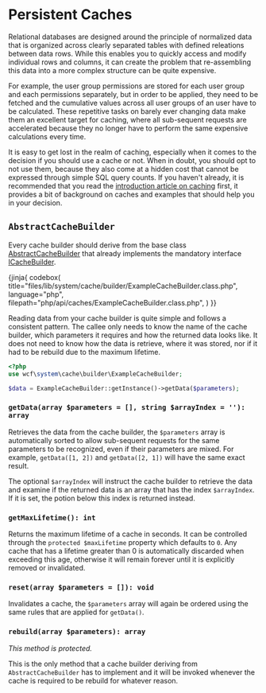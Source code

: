 # Persistent Caches

Relational databases are designed around the principle of normalized data that
is organized across clearly separated tables with defined releations between
data rows. While this enables you to quickly access and modify individual rows
and columns, it can create the problem that re-assembling this data into a more
complex structure can be quite expensive.

For example, the user group permissions are stored for each user group and each
permissions separately, but in order to be applied, they need to be fetched and
the cumulative values across all user groups of an user have to be calculated.
These repetitive tasks on barely ever changing data make them an excellent
target for caching, where all sub-sequent requests are accelerated because they
no longer have to perform the same expensive calculations every time.

It is easy to get lost in the realm of caching, especially when it comes to the
decision if you should use a cache or not. When in doubt, you should opt to not
use them, because they also come at a hidden cost that cannot be expressed through
simple SQL query counts. If you haven't already, it is recommended that you read
the [introduction article on caching](caches.md) first, it provides a bit
of background on caches and examples that should help you in your decision.

## `AbstractCacheBuilder`

Every cache builder should derive from the base class [AbstractCacheBuilder](https://github.com/WoltLab/WCF/blob/master/wcfsetup/install/files/lib/system/cache/builder/AbstractCacheBuilder.class.php)
that already implements the mandatory interface [ICacheBuilder](https://github.com/WoltLab/WCF/blob/master/wcfsetup/install/files/lib/system/cache/builder/ICacheBuilder.class.php).


{jinja{ codebox(
    title="files/lib/system/cache/builder/ExampleCacheBuilder.class.php",
    language="php",
    filepath="php/api/caches/ExampleCacheBuilder.class.php",
) }}

Reading data from your cache builder is quite simple and follows a consistent
pattern. The callee only needs to know the name of the cache builder, which
parameters it requires and how the returned data looks like. It does not need
to know how the data is retrieve, where it was stored, nor if it had to be
rebuild due to the maximum lifetime.

```php
<?php
use wcf\system\cache\builder\ExampleCacheBuilder;

$data = ExampleCacheBuilder::getInstance()->getData($parameters);
```

### `getData(array $parameters = [], string $arrayIndex = ''): array`

Retrieves the data from the cache builder, the `$parameters` array is automatically
sorted to allow sub-sequent requests for the same parameters to be recognized,
even if their parameters are mixed. For example, `getData([1, 2])` and `getData([2, 1])`
will have the same exact result.

The optional `$arrayIndex` will instruct the cache builder to retrieve the data
and examine if the returned data is an array that has the index `$arrayIndex`.
If it is set, the potion below this index is returned instead.

### `getMaxLifetime(): int`

Returns the maximum lifetime of a cache in seconds. It can be controlled through
the `protected $maxLifetime` property which defaults to `0`. Any cache that has
a lifetime greater than 0 is automatically discarded when exceeding this age,
otherwise it will remain forever until it is explicitly removed or invalidated.

### `reset(array $parameters = []): void`

Invalidates a cache, the `$parameters` array will again be ordered using the same
rules that are applied for `getData()`.

### `rebuild(array $parameters): array`

_This method is protected._

This is the only method that a cache builder deriving from `AbstractCacheBuilder`
has to implement and it will be invoked whenever the cache is required to be
rebuild for whatever reason.
